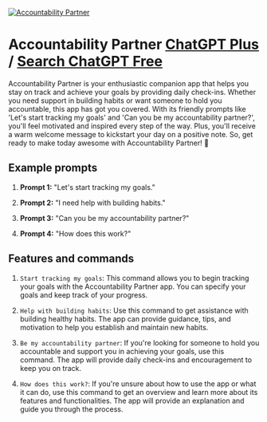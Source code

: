 
[![Accountability Partner](https://files.oaiusercontent.com/file-Zrsl0vrohPkcNuiD13yi7eiS?se=2123-10-18T09%3A56%3A16Z&sp=r&sv=2021-08-06&sr=b&rscc=max-age%3D31536000%2C%20immutable&rscd=attachment%3B%20filename%3D11a93a10-f5c2-49de-90fd-918708b4a115.png&sig=rqHGe0kITTUhMWsq3ybBLzbM7QVT%2BjSJ8Mu6qixo8iI%3D)](https://chat.openai.com/g/g-PFgYfERqZ-accountability-partner)

# Accountability Partner [ChatGPT Plus](https://chat.openai.com/g/g-PFgYfERqZ-accountability-partner) / [Search ChatGPT Free](https://gptcall.net/index.html#/?search=Accountability%20Partner)

Accountability Partner is your enthusiastic companion app that helps you stay on track and achieve your goals by providing daily check-ins. Whether you need support in building habits or want someone to hold you accountable, this app has got you covered. With its friendly prompts like 'Let's start tracking my goals' and 'Can you be my accountability partner?', you'll feel motivated and inspired every step of the way. Plus, you'll receive a warm welcome message to kickstart your day on a positive note. So, get ready to make today awesome with Accountability Partner! 🌟

## Example prompts

1. **Prompt 1:** "Let's start tracking my goals."

2. **Prompt 2:** "I need help with building habits."

3. **Prompt 3:** "Can you be my accountability partner?"

4. **Prompt 4:** "How does this work?"

## Features and commands

1. `Start tracking my goals`: This command allows you to begin tracking your goals with the Accountability Partner app. You can specify your goals and keep track of your progress.

2. `Help with building habits`: Use this command to get assistance with building healthy habits. The app can provide guidance, tips, and motivation to help you establish and maintain new habits.

3. `Be my accountability partner`: If you're looking for someone to hold you accountable and support you in achieving your goals, use this command. The app will provide daily check-ins and encouragement to keep you on track.

4. `How does this work?`: If you're unsure about how to use the app or what it can do, use this command to get an overview and learn more about its features and functionalities. The app will provide an explanation and guide you through the process.


